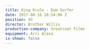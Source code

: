 ```yaml
---
title: King Krule - Dum Surfer
date: 2017-08-16 18:54:00 Z
position: 43
director: Brother Willis
production-company: Greatcoat Films
equipment: Arri Alexa
is-shown: false
---
```


